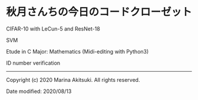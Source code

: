# 秋月さんちの今日のコードクローゼット

CIFAR-10 with LeCun-5 and ResNet-18

SVM

Etude in C Major: Mathematics (Midi-editing with Python3)

ID number verification

-----

Copyright (c) 2020 Marina Akitsuki. All rights reserved.

Date modified: 2020/08/13
